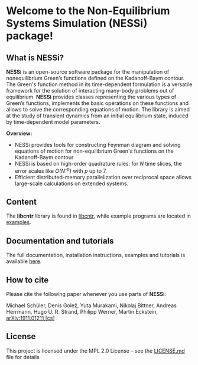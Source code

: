 # Welcome to the Non-Equilibrium Systems Simulation (NESSi) package!

## What is NESSi?

**NESSi** is an open-source software package for the manipulation of nonequilibrium Green’s functions defined on the Kadanoff-Baym contour. The Green's function method in its time-dependent formulation is a versatile framework for the solution of interacting many-body problems out of equilibrium. **NESSi** provides classes representing the various types of Green’s functions, implements the basic operations on these functions and allows to solve the corresponding equations of motion. The library is aimed at the study of transient dynamics from an initial equilibrium state, induced by time-dependent model parameters.

**Overview:**
* NESSi provides tools for constructing Feynman diagram and solving equations of motion for non-equilibrium Green's functions on the Kadanoff-Baym contour
* NESSi is based on high-order quadrature rules: for *N* time slices, the error scales like *O(N<sup>-p</sup>)* with *p* up to 7.
* Efficient distributed-memory parallelization over reciprocal space allows large-scale calculations on extended systems.

## Content

The **libcntr** library is found in [libcntr](libcntr/), while example programs are located in
[examples](examples/).

## Documentation and tutorials

The full documentation, installation instructions, examples and tutorials is available [here](http://www.nessi.tuxfamily.org).

## How to cite

Please cite the following paper whenever you use parts of **NESSi**: 

Michael Schüler, Denis Golež, Yuta Murakami, Nikolaj Bittner, Andreas Herrmann, Hugo U. R. Strand, Philipp Werner, Martin Eckstein, [arXiv:1911.01211 [cs]](http://arxiv.org/abs/1911.01211)

## License

This project is licensed under the MPL 2.0 License - see the [LICENSE.md](LICENSE.md) file for details
